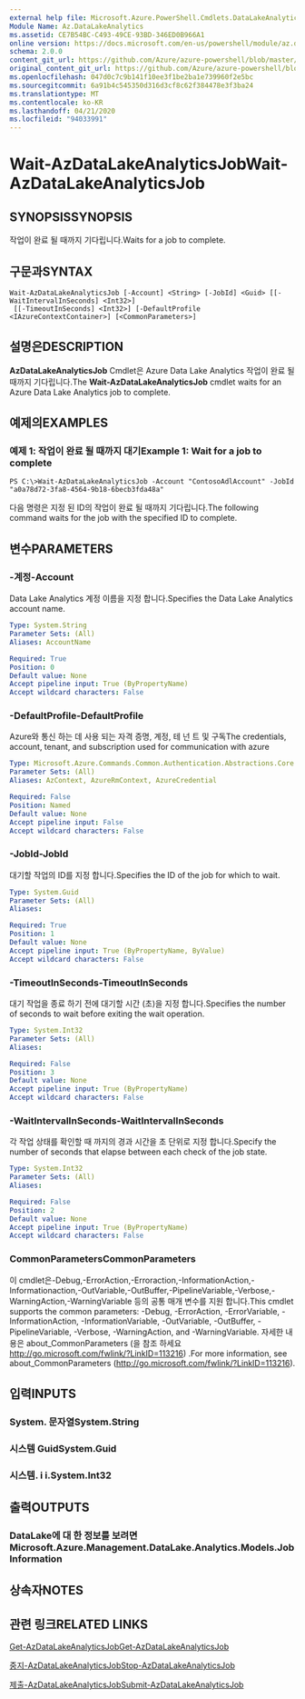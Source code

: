 ```yaml
---
external help file: Microsoft.Azure.PowerShell.Cmdlets.DataLakeAnalytics.dll-Help.xml
Module Name: Az.DataLakeAnalytics
ms.assetid: CE7B54BC-C493-49CE-93BD-346ED0B966A1
online version: https://docs.microsoft.com/en-us/powershell/module/az.datalakeanalytics/wait-azdatalakeanalyticsjob
schema: 2.0.0
content_git_url: https://github.com/Azure/azure-powershell/blob/master/src/DataLakeAnalytics/DataLakeAnalytics/help/Wait-AzDataLakeAnalyticsJob.md
original_content_git_url: https://github.com/Azure/azure-powershell/blob/master/src/DataLakeAnalytics/DataLakeAnalytics/help/Wait-AzDataLakeAnalyticsJob.md
ms.openlocfilehash: 047d0c7c9b141f10ee3f1be2ba1e739960f2e5bc
ms.sourcegitcommit: 6a91b4c545350d316d3cf8c62f384478e3f3ba24
ms.translationtype: MT
ms.contentlocale: ko-KR
ms.lasthandoff: 04/21/2020
ms.locfileid: "94033991"
---
```

# <span data-ttu-id="954e7-101">Wait-AzDataLakeAnalyticsJob</span><span class="sxs-lookup"><span data-stu-id="954e7-101">Wait-AzDataLakeAnalyticsJob</span></span>

## <span data-ttu-id="954e7-102">SYNOPSIS</span><span class="sxs-lookup"><span data-stu-id="954e7-102">SYNOPSIS</span></span>
<span data-ttu-id="954e7-103">작업이 완료 될 때까지 기다립니다.</span><span class="sxs-lookup"><span data-stu-id="954e7-103">Waits for a job to complete.</span></span>

## <span data-ttu-id="954e7-104">구문과</span><span class="sxs-lookup"><span data-stu-id="954e7-104">SYNTAX</span></span>

```
Wait-AzDataLakeAnalyticsJob [-Account] <String> [-JobId] <Guid> [[-WaitIntervalInSeconds] <Int32>]
 [[-TimeoutInSeconds] <Int32>] [-DefaultProfile <IAzureContextContainer>] [<CommonParameters>]
```

## <span data-ttu-id="954e7-105">설명은</span><span class="sxs-lookup"><span data-stu-id="954e7-105">DESCRIPTION</span></span>
<span data-ttu-id="954e7-106">**AzDataLakeAnalyticsJob** Cmdlet은 Azure Data Lake Analytics 작업이 완료 될 때까지 기다립니다.</span><span class="sxs-lookup"><span data-stu-id="954e7-106">The **Wait-AzDataLakeAnalyticsJob** cmdlet waits for an Azure Data Lake Analytics job to complete.</span></span>

## <span data-ttu-id="954e7-107">예제의</span><span class="sxs-lookup"><span data-stu-id="954e7-107">EXAMPLES</span></span>

### <span data-ttu-id="954e7-108">예제 1: 작업이 완료 될 때까지 대기</span><span class="sxs-lookup"><span data-stu-id="954e7-108">Example 1: Wait for a job to complete</span></span>
```
PS C:\>Wait-AzDataLakeAnalyticsJob -Account "ContosoAdlAccount" -JobId "a0a78d72-3fa8-4564-9b18-6becb3fda48a"
```

<span data-ttu-id="954e7-109">다음 명령은 지정 된 ID의 작업이 완료 될 때까지 기다립니다.</span><span class="sxs-lookup"><span data-stu-id="954e7-109">The following command waits for the job with the specified ID to complete.</span></span>

## <span data-ttu-id="954e7-110">변수</span><span class="sxs-lookup"><span data-stu-id="954e7-110">PARAMETERS</span></span>

### <span data-ttu-id="954e7-111">-계정</span><span class="sxs-lookup"><span data-stu-id="954e7-111">-Account</span></span>
<span data-ttu-id="954e7-112">Data Lake Analytics 계정 이름을 지정 합니다.</span><span class="sxs-lookup"><span data-stu-id="954e7-112">Specifies the Data Lake Analytics account name.</span></span>

```yaml
Type: System.String
Parameter Sets: (All)
Aliases: AccountName

Required: True
Position: 0
Default value: None
Accept pipeline input: True (ByPropertyName)
Accept wildcard characters: False
```

### <span data-ttu-id="954e7-113">-DefaultProfile</span><span class="sxs-lookup"><span data-stu-id="954e7-113">-DefaultProfile</span></span>
<span data-ttu-id="954e7-114">Azure와 통신 하는 데 사용 되는 자격 증명, 계정, 테 넌 트 및 구독</span><span class="sxs-lookup"><span data-stu-id="954e7-114">The credentials, account, tenant, and subscription used for communication with azure</span></span>

```yaml
Type: Microsoft.Azure.Commands.Common.Authentication.Abstractions.Core.IAzureContextContainer
Parameter Sets: (All)
Aliases: AzContext, AzureRmContext, AzureCredential

Required: False
Position: Named
Default value: None
Accept pipeline input: False
Accept wildcard characters: False
```

### <span data-ttu-id="954e7-115">-JobId</span><span class="sxs-lookup"><span data-stu-id="954e7-115">-JobId</span></span>
<span data-ttu-id="954e7-116">대기할 작업의 ID를 지정 합니다.</span><span class="sxs-lookup"><span data-stu-id="954e7-116">Specifies the ID of the job for which to wait.</span></span>

```yaml
Type: System.Guid
Parameter Sets: (All)
Aliases:

Required: True
Position: 1
Default value: None
Accept pipeline input: True (ByPropertyName, ByValue)
Accept wildcard characters: False
```

### <span data-ttu-id="954e7-117">-TimeoutInSeconds</span><span class="sxs-lookup"><span data-stu-id="954e7-117">-TimeoutInSeconds</span></span>
<span data-ttu-id="954e7-118">대기 작업을 종료 하기 전에 대기할 시간 (초)을 지정 합니다.</span><span class="sxs-lookup"><span data-stu-id="954e7-118">Specifies the number of seconds to wait before exiting the wait operation.</span></span>

```yaml
Type: System.Int32
Parameter Sets: (All)
Aliases:

Required: False
Position: 3
Default value: None
Accept pipeline input: True (ByPropertyName)
Accept wildcard characters: False
```

### <span data-ttu-id="954e7-119">-WaitIntervalInSeconds</span><span class="sxs-lookup"><span data-stu-id="954e7-119">-WaitIntervalInSeconds</span></span>
<span data-ttu-id="954e7-120">각 작업 상태를 확인할 때 까지의 경과 시간을 초 단위로 지정 합니다.</span><span class="sxs-lookup"><span data-stu-id="954e7-120">Specify the number of seconds that elapse between each check of the job state.</span></span>

```yaml
Type: System.Int32
Parameter Sets: (All)
Aliases:

Required: False
Position: 2
Default value: None
Accept pipeline input: True (ByPropertyName)
Accept wildcard characters: False
```

### <span data-ttu-id="954e7-121">CommonParameters</span><span class="sxs-lookup"><span data-stu-id="954e7-121">CommonParameters</span></span>
<span data-ttu-id="954e7-122">이 cmdlet은-Debug,-ErrorAction,-Erroraction,-InformationAction,-Informationaction,-OutVariable,-OutBuffer,-PipelineVariable,-Verbose,-WarningAction,-WarningVariable 등의 공통 매개 변수를 지원 합니다.</span><span class="sxs-lookup"><span data-stu-id="954e7-122">This cmdlet supports the common parameters: -Debug, -ErrorAction, -ErrorVariable, -InformationAction, -InformationVariable, -OutVariable, -OutBuffer, -PipelineVariable, -Verbose, -WarningAction, and -WarningVariable.</span></span> <span data-ttu-id="954e7-123">자세한 내용은 about_CommonParameters (을 참조 하세요 http://go.microsoft.com/fwlink/?LinkID=113216) .</span><span class="sxs-lookup"><span data-stu-id="954e7-123">For more information, see about_CommonParameters (http://go.microsoft.com/fwlink/?LinkID=113216).</span></span>

## <span data-ttu-id="954e7-124">입력</span><span class="sxs-lookup"><span data-stu-id="954e7-124">INPUTS</span></span>

### <span data-ttu-id="954e7-125">System. 문자열</span><span class="sxs-lookup"><span data-stu-id="954e7-125">System.String</span></span>

### <span data-ttu-id="954e7-126">시스템 Guid</span><span class="sxs-lookup"><span data-stu-id="954e7-126">System.Guid</span></span>

### <span data-ttu-id="954e7-127">시스템. i i.</span><span class="sxs-lookup"><span data-stu-id="954e7-127">System.Int32</span></span>

## <span data-ttu-id="954e7-128">출력</span><span class="sxs-lookup"><span data-stu-id="954e7-128">OUTPUTS</span></span>

### <span data-ttu-id="954e7-129">DataLake에 대 한 정보를 보려면</span><span class="sxs-lookup"><span data-stu-id="954e7-129">Microsoft.Azure.Management.DataLake.Analytics.Models.JobInformation</span></span>

## <span data-ttu-id="954e7-130">상속자</span><span class="sxs-lookup"><span data-stu-id="954e7-130">NOTES</span></span>

## <span data-ttu-id="954e7-131">관련 링크</span><span class="sxs-lookup"><span data-stu-id="954e7-131">RELATED LINKS</span></span>

[<span data-ttu-id="954e7-132">Get-AzDataLakeAnalyticsJob</span><span class="sxs-lookup"><span data-stu-id="954e7-132">Get-AzDataLakeAnalyticsJob</span></span>](./Get-AzDataLakeAnalyticsJob.md)

[<span data-ttu-id="954e7-133">중지-AzDataLakeAnalyticsJob</span><span class="sxs-lookup"><span data-stu-id="954e7-133">Stop-AzDataLakeAnalyticsJob</span></span>](./Stop-AzDataLakeAnalyticsJob.md)

[<span data-ttu-id="954e7-134">제출-AzDataLakeAnalyticsJob</span><span class="sxs-lookup"><span data-stu-id="954e7-134">Submit-AzDataLakeAnalyticsJob</span></span>](./Submit-AzDataLakeAnalyticsJob.md)


